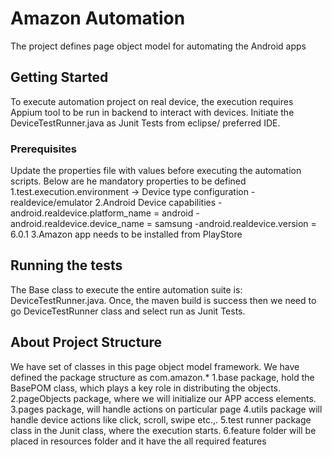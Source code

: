# Amazon Automation

The project defines page object model for automating the Android apps

## Getting Started
To execute automation project on real device, the execution requires Appium tool to be run in backend to interact with devices. Initiate the DeviceTestRunner.java as Junit Tests from eclipse/ preferred IDE. 

### Prerequisites

Update the properties file with values before executing the automation scripts. Below are he mandatory properties to be defined
1.test.execution.environment -> Device type configuration - realdevice/emulator
2.Android Device capabilities
	-android.realdevice.platform_name = android
	-android.realdevice.device_name = samsung
	-android.realdevice.version = 6.0.1
3.Amazon app needs to be installed from PlayStore


## Running the tests

The Base class to execute the entire automation suite is: DeviceTestRunner.java. Once, the maven build is success then we need to go DeviceTestRunner class and select run as Junit Tests.

## About Project Structure

We have set of classes in this page object model framework. We have defined the package structure as com.amazon.*
1.base package, hold the BasePOM class, which plays a key role in distributing the objects.
2.pageObjects package, where we will initialize our APP access elements.
3.pages package, will handle actions on particular page
4.utils package will handle device actions like click, scroll, swipe etc.,.
5.test runner package class in the Junit class, where the execution starts.
6.feature folder will be placed in resources folder and it have the all required features

